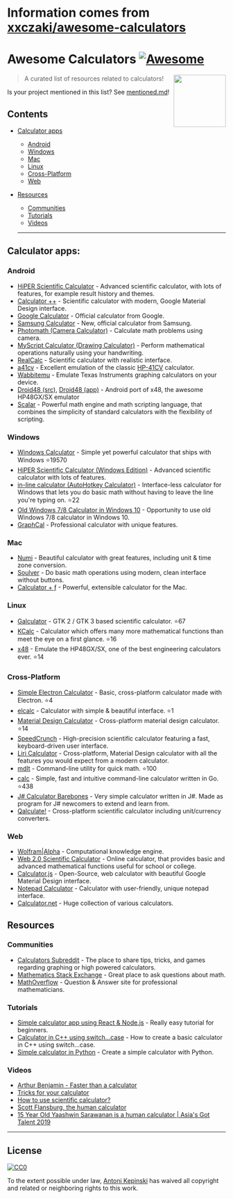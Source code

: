 # Information comes from [xxczaki/awesome-calculators](https://github.com/xxczaki/awesome-calculators)
# Awesome Calculators [![Awesome](https://awesome.re/badge.svg)](https://awesome.re)

[<img src="https://i.imgur.com/9q98DcX.png" align="right" width="120">](https://github.com/xxczaki/awesome-calculators)

> A curated list of resources related to calculators!

Is your project mentioned in this list? See [mentioned.md](https://github.com/xxczaki/awesome-calculators/blob/master/mentioned.md)!

## Contents
- [Calculator apps](#calculator-apps)
  - [Android](#android)
  - [Windows](#windows)
  - [Mac](#mac)
  - [Linux](#linux)
  - [Cross-Platform](#cross-platform)
  - [Web](#web)
- [Resources](#resources)
  - [Communities](#communities)
  - [Tutorials](#tutorials)
  - [Videos](#videos)

  ---

## Calculator apps:

### Android
- [HiPER Scientific Calculator](https://play.google.com/store/apps/details?id=cz.hipercalc&hl=en) - Advanced scientific calculator, with lots of features, for example result history and themes.
- [Calculator ++](https://play.google.com/store/apps/details?id=org.solovyev.android.calculator&hl=en) - Scientific calculator with modern, Google Material Design interface.
- [Google Calculator](https://play.google.com/store/apps/details?id=com.google.android.calculator&hl=en) - Official calculator from Google.
- [Samsung Calculator](https://play.google.com/store/apps/details?id=com.sec.android.app.popupcalculator&hl=en) - New, official calculator from Samsung.
- [Photomath (Camera Calculator)](https://play.google.com/store/apps/details?id=com.microblink.photomath&hl=en) - Calculate math problems using camera.
- [MyScript Calculator (Drawing Calculator)](https://play.google.com/store/apps/details?id=com.visionobjects.calculator&hl=en) - Perform mathematical operations naturally using your handwriting.
- [RealCalc](https://play.google.com/store/apps/details?id=uk.co.nickfines.RealCalc&hl=en) - Scientific calculator with realistic interface.
- [a41cv](https://play.google.com/store/apps/details?id=dk.andsen.hp41&hl=en) - Excellent emulation of the classic [HP-41CV](http://www.hpmuseum.org/hp41.htm) calculator.
- [Wabbitemu](https://play.google.com/store/apps/details?id=com.Revsoft.Wabbitemu&hl=en) - Emulate Texas Instruments graphing calculators on your device.
- [Droid48 (src)](https://github.com/shagr4th/droid48/tree/master/app/src/main), [Droid48 (app)](https://play.google.com/store/apps/details?id=org.ab.x48) - Android port of x48, the awesome HP48GX/SX emulator
- [Scalar](https://scalarmath.org/) - Powerful math engine and math scripting language, that combines the simplicity of standard calculators with the flexibility of scripting.

### Windows
- [Windows Calculator](https://github.com/Microsoft/calculator) - Simple yet powerful calculator that ships with Windows :star:19570
- [HiPER Scientific Calculator (Windows Edition)](http://hiperdevelopment.wixsite.com/hipercalc) - Advanced scientific calculator with lots of features.
- [in-line calculator (AutoHotkey Calculator)](https://github.com/davebrny/in-line-calculator) - Interface-less calculator for Windows that lets you do basic math without having to leave the line you're typing on. :star:22
- [Old Windows 7/8 Calculator in Windows 10](https://winaero.com/download.php?view.1795) - Opportunity to use old Windows 7/8 calculator in Windows 10.
- [GraphCal](http://www.graphcalc.com/) - Professional calculator with unique features.

### Mac
- [Numi](https://numi.io/) - Beautiful calculator with great features, including unit & time zone conversion.
- [Soulver](http://www.acqualia.com/soulver/) - Do basic math operations using modern, clean interface without buttons.
- [Calculator + ƒ](https://www.phnsft.com/products/calculator/) - Powerful, extensible calculator for the Mac.

### Linux
- [Galculator](https://github.com/galculator/galculator) - GTK 2  / GTK 3 based scientific calculator. :star:67
- [KCalc](https://github.com/KDE/kcalc) - Calculator which offers many more mathematical functions than meet the eye on a first glance. :star:16
- [x48](https://github.com/gwenhael-le-moine/x48) - Emulate the HP48GX/SX, one of the best engineering calculators ever. :star:14

### Cross-Platform
- [Simple Electron Calculator](https://github.com/DCKT/electron-calculator) - Basic, cross-platform calculator made with Electron. :star:4
- [elcalc](https://github.com/xxczaki/elcalc) - Calculator with simple & beautiful interface. :star:1
- [Material Design Calculator](https://github.com/lirios/calculator) - Cross-platform material design calculator. :star:14
- [SpeedCrunch](http://www.speedcrunch.org/) - High-precision scientific calculator featuring a fast, keyboard-driven user interface.
- [Liri Calculator](https://liri.io/apps/calculator/) - Cross-platform, Material Design calculator with all the features you would expect from a modern calculator.
- [mdlt](https://github.com/metadelta/mdlt) - Command-line utility for quick math. :star:100
- [calc](https://github.com/alfredxing/calc) - Simple, fast and intuitive command-line calculator written in Go. :star:438
- [J# Calculator Barebones](https://github.com/KrzysztofSzewczyk/JSharpCalculator) - Very simple calculator written in J#. Made as program for J# newcomers to extend and learn from.
- [Qalculate!](https://qalculate.github.io/) - Cross-platform scientific calculator including unit/currency converters.

### Web
- [Wolfram|Alpha](https://www.wolframalpha.com/) - Computational knowledge engine.
- [Web 2.0 Scientific Calculator](http://web2.0calc.com/) - Online calculator, that provides basic and advanced mathematical functions useful for school or college.
- [Calculator.js](https://material-calculator.netlify.com/) - Open-Source, web calculator with beautiful Google Material Design interface.
- [Notepad Calculator](http://notepadcalculator.com/) - Calculator with user-friendly, unique notepad interface.
- [Calculator.net](http://www.calculator.net/) - Huge collection of various calculators.

## Resources

### Communities
- [Calculators Subreddit](https://www.reddit.com/r/calculators/) - The place to share tips, tricks, and games regarding graphing or high powered calculators.
- [Mathematics Stack Exchange](https://math.stackexchange.com/) - Great place to ask questions about math.
- [MathOverflow](https://mathoverflow.net/) - Question & Answer site for professional mathematicians.

### Tutorials
- [Simple calculator app using React & Node.js](https://www.codementor.io/azeezolaniran2016/a-simple-calculator-app-using-react-and-node-a0ubeooxk) - Really easy tutorial for beginners.
- [Calculator in C++ using switch...case](https://www.programiz.com/cpp-programming/examples/calculator-switch-case) - How to create a basic calculator in C++ using switch...case.
- [Simple calculator in Python](https://www.programiz.com/python-programming/examples/calculator) - Create a simple calculator with Python.

### Videos
- [Arthur Benjamin - Faster than a calculator](https://www.youtube.com/watch?v=e4PTvXtz4GM)
- [Tricks for your calculator](https://www.youtube.com/watch?v=3GfuVDtGhWo)
- [How to use scientific calculator?](https://www.youtube.com/watch?v=3GfuVDtGhWo)
- [Scott Flansburg, the human calculator](https://www.youtube.com/watch?v=WhtvLpi8Z1M)
- [15 Year Old Yaashwin Sarawanan is a human calculator | Asia's Got Talent 2019](https://www.youtube.com/watch?v=kvymoFdjuHw)

---

## License

[![CC0](http://mirrors.creativecommons.org/presskit/buttons/88x31/svg/cc-zero.svg)](https://creativecommons.org/publicdomain/zero/1.0/)

To the extent possible under law, [Antoni Kepinski](https://akepinski.me) has waived all copyright and related or neighboring rights to this work.



